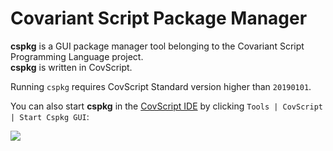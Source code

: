 # Covariant Script Package Manager

**cspkg** is a GUI package manager tool belonging to the Covariant Script Programming Language project.  
**cspkg** is written in CovScript.

Running `cspkg` requires CovScript Standard version higher than `20190101`.

You can also start **cspkg** in the [CovScript IDE](https://plugins.jetbrains.com/plugin/10326-covscript) by clicking `Tools | CovScript | Start Cspkg GUI`:

![](https://plugins.jetbrains.com/files/10326/screenshot_17905.png)
